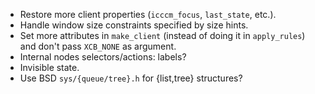 - Restore more client properties (`icccm_focus`, `last_state`, etc.).
- Handle window size constraints specified by size hints.
- Set more attributes in `make_client` (instead of doing it in `apply_rules`) and don't pass `XCB_NONE` as argument.
- Internal nodes selectors/actions: labels?
- Invisible state.
- Use BSD `sys/{queue/tree}.h` for {list,tree} structures?
